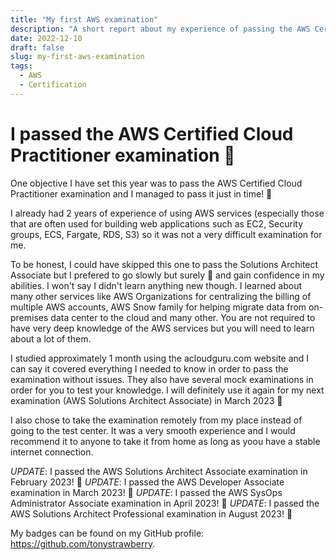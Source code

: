 ```yaml
---
title: "My first AWS examination"
description: "A short report about my experience of passing the AWS Certified Cloud Practitioner examination"
date: 2022-12-10
draft: false
slug: my-first-aws-examination
tags:
  - AWS
  - Certification
---
```


# I passed the AWS Certified Cloud Practitioner examination 🎉

One objective I have set this year was to pass the AWS Certified Cloud Practitioner examination and I managed to pass it just in time! 😤

I already had 2 years of experience of using AWS services (especially those that are often used for building web applications such as EC2, Security groups, ECS, Fargate, RDS, S3) so it was not a very difficult examination for me.

To be honest, I could have skipped this one to pass the Solutions Architect Associate but I prefered to go slowly but surely 🐢 and gain confidence in my abilities. I won't say I didn't learn anything new though. I learned about many other services like AWS Organizations for centralizing the billing of multiple AWS accounts, AWS Snow family for helping migrate data from on-premises data center to the cloud and many other. You are not required to have very deep knowledge of the AWS services but you will need to learn about a lot of them.

I studied approximately 1 month using the acloudguru.com website and I can say it covered everything I needed to know in order to pass the examination without issues. They also have several mock examinations in order for you to test your knowledge. I will definitely use it again for my next examination (AWS Solutions Architect Associate) in March 2023 💪

I also chose to take the examination remotely from my place instead of going to the test center. It was a very smooth experience and I would recommend it to anyone to take it from home as long as yoou have a stable internet connection.

*UPDATE*: I passed the AWS Solutions Architect Associate examination in February 2023! 🎉
*UPDATE*: I passed the AWS Developer Associate examination in March 2023! 🎉
*UPDATE*: I passed the AWS SysOps Administrator Associate examination in April 2023! 🎉
*UPDATE*: I passed the AWS Solutions Architect Professional examination in August 2023! 🎉

My badges can be found on my GitHub profile: https://github.com/tonystrawberry.
